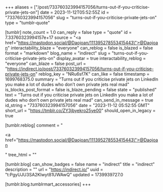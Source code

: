 +++
aliases = ["/post/733760323994157056/turns-out-if-you-criticise-private-jets-on"]
date = 2023-11-12T05:52:55Z
id = "733760323994157056"
slug = "turns-out-if-you-criticise-private-jets-on"
type = "tumblr-quote"

[tumblr]
note_count = 1.0
can_reply = false
type = "quote"
id = 7.33760323994157e+17
source = "<a href=\"https://mastodon.social/@Daojoan/111395278553415443\">@Daojoan</a>"
interactability_blaze = "everyone"
can_reblog = false
is_blazed = false
format = "markdown"
blog_name = "indirect"
slug = "turns-out-if-you-criticise-private-jets-on"
display_avatar = true
interactability_reblog = "everyone"
can_blaze = false
post_url = "https://indirect.io/post/733760323994157056/turns-out-if-you-criticise-private-jets-on"
reblog_key = "NRu6sf7K"
can_like = false
timestamp = 1699768375.0
summary = "Turns out if you criticise private jets on LinkedIn you make a lot of dudes who don’t own private jets real mad"
is_blocks_post_format = false
is_blaze_pending = false
state = "published"
text = "Turns out if you criticise private jets on LinkedIn you make a lot of dudes who don’t own private jets real mad"
can_send_in_message = true
id_string = "733760323994157056"
date = "2023-11-12 05:52:55 GMT"
short_url = "https://tmblr.co/ZY3jbyekro25ye00"
should_open_in_legacy = true

[tumblr.reblog]
comment = "<p><a href=\"https://mastodon.social/@Daojoan/111395278553415443\">@Daojoan</a></p>"
tree_html = ""

[tumblr.blog]
can_show_badges = false
name = "indirect"
title = "indirect"
description = ""
url = "https://indirect.io/"
uuid = "t:PgyUJU3SA2Klwyt81UWAwQ"
updated = 1739939727.0

[tumblr.blog.tumblrmart_accessories]
+++
